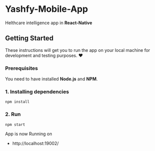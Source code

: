 # Yashfy-Mobile-App

Helthcare intelligence app in **React-Native**


## Getting Started

These instructions will get you to run the app on your local machine for development and testing purposes. :heart:

### Prerequisites

You need to have installed **Node.js** and **NPM**.

### 1. Installing dependencies
```
npm install
```
### 2. Run 
```
npm start
```

App is now Running on 
+ http://localhost:19002/
